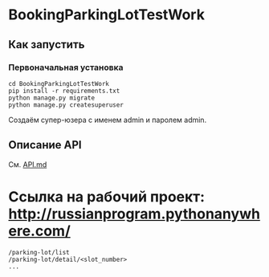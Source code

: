 # BookingParkingLotTestWork

## Как запустить
### Первоначальная установка 
```
cd BookingParkingLotTestWork
pip install -r requirements.txt
python manage.py migrate
python manage.py createsuperuser
```
Создаём супер-юзера с именем admin и паролем admin.


## Описание API

См. [API.md](API.md)

# Ссылка на рабочий проект: http://russianprogram.pythonanywhere.com/
```
/parking-lot/list
/parking-lot/detail/<slot_number>
...

```
